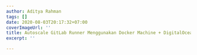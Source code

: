 ```yaml
---
author: Aditya Rahman
tags: []
date: 2020-08-03T20:17:32+07:00
coverImageUrl: ''
title: Autoscale GitLab Runner Menggunakan Docker Machine + DigitalOcean
excerpt: ''

---
```

